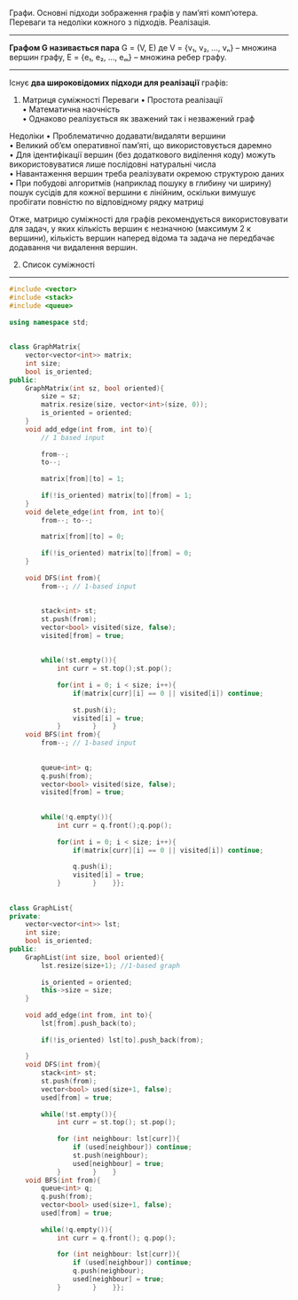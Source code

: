 Графи. Основні підходи зображення графів у пам’яті комп’ютера. Переваги та недоліки кожного з підходів. Реалізація.


---
__Графом G називається пара__
G = (V, E)
де V = {v₁, v₂, …, vₙ} – множина вершин графу,
      E = {e₁, e₂, …, eₘ} – множина ребер графу.

---
Існує __два широковідомих підходи для реалізації__ графів:

1) Матриця суміжності
Переваги
• Простота реалізації  
• Математична наочність  
• Однаково реалізується як зважений так і незважений граф  

Недоліки
• Проблематично додавати/видаляти вершини  
• Великий об’єм оперативної пам’яті, що використовується даремно  
• Для ідентифікації вершин (без додаткового виділення коду) можуть використовуватися лише послідовні натуральні числа  
• Навантаження вершин треба реалізувати окремою структурою даних  
• При побудові алгоритмів (наприклад пошуку в глибину чи ширину) пошук сусідів для кожної вершини є лінійним, оскільки вимушує пробігати повністю по відповідному рядку матриці  

Отже, матрицю суміжності для графів рекомендується використовувати для задач, у яких кількість вершин є незначною (максимум 2 к вершини), кількість вершин наперед відома та задача не передбачає додавання чи видалення вершин.  


2) Список суміжності

--- 
```c++
#include <vector>  
#include <stack>  
#include <queue>  
  
using namespace std;  
  
  
class GraphMatrix{  
    vector<vector<int>> matrix;  
    int size;  
    bool is_oriented;  
public:  
    GraphMatrix(int sz, bool oriented){  
        size = sz;  
        matrix.resize(size, vector<int>(size, 0));  
        is_oriented = oriented;  
    }  
    void add_edge(int from, int to){  
        // 1 based input  
  
        from--;  
        to--;  
  
        matrix[from][to] = 1;  
  
        if(!is_oriented) matrix[to][from] = 1;  
    }  
    void delete_edge(int from, int to){  
        from--; to--;  
  
        matrix[from][to] = 0;  
  
        if(!is_oriented) matrix[to][from] = 0;  
    }  
  
    void DFS(int from){  
        from--; // 1-based input  
  
  
        stack<int> st;  
        st.push(from);  
        vector<bool> visited(size, false);  
        visited[from] = true;  
  
  
        while(!st.empty()){  
            int curr = st.top();st.pop();  
  
            for(int i = 0; i < size; i++){  
                if(matrix[curr][i] == 0 || visited[i]) continue;  
  
                st.push(i);  
                visited[i] = true;  
            }        }    }  
    void BFS(int from){  
        from--; // 1-based input  
  
  
        queue<int> q;  
        q.push(from);  
        vector<bool> visited(size, false);  
        visited[from] = true;  
  
  
        while(!q.empty()){  
            int curr = q.front();q.pop();  
  
            for(int i = 0; i < size; i++){  
                if(matrix[curr][i] == 0 || visited[i]) continue;  
  
                q.push(i);  
                visited[i] = true;  
            }        }    }};  
  
  
class GraphList{  
private:  
    vector<vector<int>> lst;  
    int size;  
    bool is_oriented;  
public:  
    GraphList(int size, bool oriented){  
        lst.resize(size+1); //1-based graph  
  
        is_oriented = oriented;  
        this->size = size;  
    }  
  
    void add_edge(int from, int to){  
        lst[from].push_back(to);  
  
        if(!is_oriented) lst[to].push_back(from);  
  
    }  
    void DFS(int from){  
        stack<int> st;  
        st.push(from);  
        vector<bool> used(size+1, false);  
        used[from] = true;  
  
        while(!st.empty()){  
            int curr = st.top(); st.pop();  
  
            for (int neighbour: lst[curr]){  
                if (used[neighbour]) continue;  
                st.push(neighbour);  
                used[neighbour] = true;  
            }        }    }  
    void BFS(int from){  
        queue<int> q;  
        q.push(from);  
        vector<bool> used(size+1, false);  
        used[from] = true;  
  
        while(!q.empty()){  
            int curr = q.front(); q.pop();  
  
            for (int neighbour: lst[curr]){  
                if (used[neighbour]) continue;  
                q.push(neighbour);  
                used[neighbour] = true;  
            }        }    }};
```